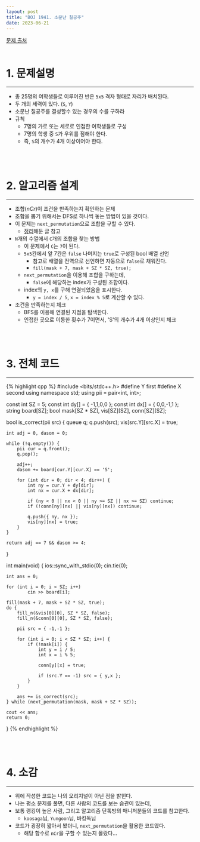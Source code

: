 ```yaml
---
layout: post
title: "BOJ 1941. 소문난 칠공주"
date: 2023-06-21
---
```


[문제 출처](https://www.acmicpc.net/problem/1941) <br/><br/>

# 1. 문제설명
<hr>

- 총 25명의 여학생들로 이루어진 반은 `5x5` 격자 형태로 자리가 배치된다.
- 두 개의 세력이 있다. (`S`, `Y`)
- 소문난 칠공주를 결성할수 있는 경우의 수를 구하라
- 규칙
  - 7명의 가로 또는 세로로 인접한 여학생들로 구성
  - 7명의 학생 중 `S`가 우위를 점해야 한다.
  - 즉, `S`의 개수가 4개 이상이어야 한다.


<br/><br/>

# 2. 알고리즘 설계
<hr>

- 조합($nCr$)이 조건을 만족하는지 확인하는 문제
- 조합을 뽑기 위해서는 DFS로 하나씩 놓는 방법이 있을 것이다.
- 이 문제는 `next_permutation`으로 조합을 구할 수 있다.
  - [정리](https://github.com/devLupin/algorithm/issues/25#issuecomment-1600330716)해둔 글 참고
- `N`개의 수열에서 `C`개의 조합을 찾는 방법
  - 이 문제에서 `C`는 `7`이 된다.
  - `5x5`칸에서 앞 7칸은 `false` 나머지는 `true`로 구성된 bool 배열 선언
    - 참고로 배열을 전역으로 선언하면 자동으로 `false`로 채워진다.
	- `fill(mask + 7, mask + SZ * SZ, true);`
  - `next_permutation`을 이용해 조합을 구하는데,
    - `false`에 해당하는 index가 구성된 조합이다.
  - index의 `y, x`를 구해 연결되었음을 표시한다.
    - `y = index / 5`, `x = index % 5`로 계산할 수 있다.
- 조건을 만족하는지 체크
  - BFS를 이용해 연결된 지점을 탐색한다.
  - 인접한 곳으로 이동한 횟수가 7이면서, 'S'의 개수가 4개 이상인지 체크


<br/><br/>

# 3. 전체 코드
<hr>

{% highlight cpp %}
#include <bits/stdc++.h>
#define Y first
#define X second
using namespace std;
using pii = pair<int, int>;

const int SZ = 5;
const int dy[] = { -1,1,0,0 };
const int dx[] = { 0,0,-1,1 };
string board[SZ];
bool mask[SZ * SZ], vis[SZ][SZ], conn[SZ][SZ];

bool is_correct(pii src) {
	queue<pii> q;
	q.push(src);
	vis[src.Y][src.X] = true;

	int adj = 0, dasom = 0;

	while (!q.empty()) {
		pii cur = q.front();
		q.pop();

		adj++;
		dasom += board[cur.Y][cur.X] == 'S';

		for (int dir = 0; dir < 4; dir++) {
			int ny = cur.Y + dy[dir];
			int nx = cur.X + dx[dir];

			if (ny < 0 || nx < 0 || ny >= SZ || nx >= SZ) continue;
			if (!conn[ny][nx] || vis[ny][nx]) continue;

			q.push({ ny, nx });
			vis[ny][nx] = true;
		}
	}

	return adj == 7 && dasom >= 4;
}

int main(void)
{
	ios::sync_with_stdio(0);
	cin.tie(0);

	int ans = 0;

	for (int i = 0; i < SZ; i++)
			cin >> board[i];

	fill(mask + 7, mask + SZ * SZ, true);
	do {
		fill_n(&vis[0][0], SZ * SZ, false);
		fill_n(&conn[0][0], SZ * SZ, false);

		pii src = { -1,-1 };

		for (int i = 0; i < SZ * SZ; i++) {
			if (!mask[i]) {
				int y = i / 5;
				int x = i % 5;

				conn[y][x] = true;

				if (src.Y == -1) src = { y,x };
			}
		}
		
		ans += is_correct(src);
	} while (next_permutation(mask, mask + SZ * SZ));

	cout << ans;
	return 0;
}
{% endhighlight %}

<br/><br/>

# 4. 소감
<hr>

- 위에 작성한 코드는 나의 오리지널이 아닌 점을 밝힌다.
- 나는 평소 문제를 풀면, 다른 사람의 코드를 보는 습관이 있는데,
- 보통 랭킹이 높은 사람, 그리고 알고리즘 단톡방의 매니저분들의 코드를 참고한다.
  - `koosaga`님, `Yungoon`님, 바킹독님
- 코드가 굉장히 짧아서 봤더니, `next_permutation`을 활용한 코드였다.
  - 해당 함수로 `nCr`을 구할 수 있는지 몰랐다...
